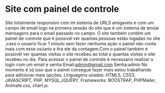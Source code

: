 # Site com painel de controle
 Site totalmente responsivo com im sistema de URLS amigavéis e com um campo de email logo na primeira sessão do site que é um sistema de enviar mensagens para o email passado no campo.
O site também contém um painel de controle que é possivél ver quantas pessoas estão logadas no site ,caso o usúario ficar 1 minuto sem fazer nenhuma ação o painel não conta mais com esse usúario e tira ele da  contagem.Com o painel também é possivél ver quantas visitas o site recebeu ao total e quantas visitas o site recebeu no dia.
Para acessar o painel de controle é necessario realizar o login com um email e senha
Email:admin@gmail.com
Senha:admin
No momento é só isso que o painel consegue fazer mais estou trabalhando para adicionar mais opções.
Linguagens usadas: HTML5, CSS3, JAVASCRIPT, PHP, MYSQL,JQUERY.
Frameworks: BOOSTRAP, PHPMailer, Animate.css, chart.js.

